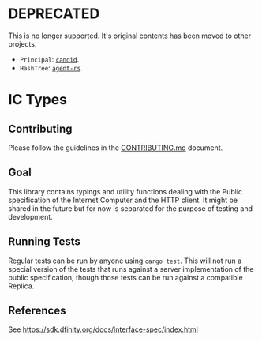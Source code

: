 # DEPRECATED

This is no longer supported. It's original contents has been moved to other projects.

* `Principal`: [`candid`](https://github.com/dfinity/candid/blob/28a9fe8e898dc7662de2a13204b6f06bce536e14/rust/candid/src/types/principal.rs).
* `HashTree`: [`agent-rs`](https://github.com/dfinity/agent-rs/tree/c9f9497dc8ced64b76250d76967f4f61a56d8262/ic-certification).

# IC Types

## Contributing
Please follow the guidelines in the [CONTRIBUTING.md](.github/CONTRIBUTING.md) document.

## Goal
This library contains typings and utility functions dealing with the Public specification of the Internet Computer
 and the HTTP
client. It might be shared in the future but for now is separated for the purpose of testing and
development.

## Running Tests
Regular tests can be run by anyone using `cargo test`. This will not run a special version of the
tests that runs against a server implementation of the public specification, though those
tests can be run against a compatible Replica.

## References
See https://sdk.dfinity.org/docs/interface-spec/index.html
